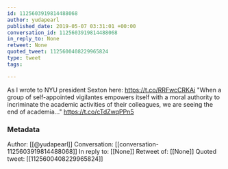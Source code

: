 ```yaml
---
id: 1125603919814488068
author: yudapearl
published_date: 2019-05-07 03:31:01 +00:00
conversation_id: 1125603919814488068
in_reply_to: None
retweet: None
quoted_tweet: 1125600408229965824
type: tweet
tags:

---
```


As I wrote to NYU president Sexton here: https://t.co/RRFwcCRKAi
"When a group of self-appointed vigilantes empowers itself with a moral authority to incriminate the academic activities of their colleagues, we are seeing the end of academia..." https://t.co/cTdZwqPPn5

### Metadata

Author: [[@yudapearl]]
Conversation: [[conversation-1125603919814488068]]
In reply to: [[None]]
Retweet of: [[None]]
Quoted tweet: [[1125600408229965824]]
